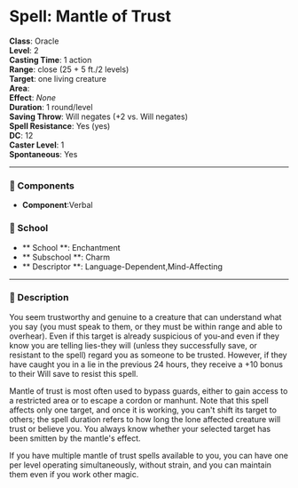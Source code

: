 
# Spell: Mantle of Trust
**Class**: Oracle  
**Level**: 2  
**Casting Time**: 1 action  
**Range**: close (25 + 5 ft./2 levels)  
**Target**: one living creature  
**Area**:   
**Effect**: _None_  
**Duration**: 1 round/level  
**Saving Throw**: Will negates (+2 vs. Will negates)  
**Spell Resistance**: Yes (yes)  
**DC**: 12  
**Caster Level**: 1  
**Spontaneous**: Yes

---

### 🔮 Components
- **Component**:Verbal

### 🏫 School
- ** School **: Enchantment
- ** Subschool **: Charm
- ** Descriptor **: Language-Dependent,Mind-Affecting
---

### 📜 Description
You seem trustworthy and genuine to a creature that can understand what you say (you must speak to them, or they must be within range and able to overhear). Even if this target is already suspicious of you-and even if they know you are telling lies-they will (unless they successfully save, or resistant to the spell) regard you as someone to be trusted. However, if they have caught you in a lie in the previous 24 hours, they receive a +10 bonus to their Will save to resist this spell.

Mantle of trust is most often used to bypass guards, either to gain access to a restricted area or to escape a cordon or manhunt. Note that this spell affects only one target, and once it is working, you can't shift its target to others; the spell duration refers to how long the lone affected creature will trust or believe you. You always know whether your selected target has been smitten by the mantle's effect.

If you have multiple mantle of trust spells available to you, you can have one per level operating simultaneously, without strain, and you can maintain them even if you work other magic.
